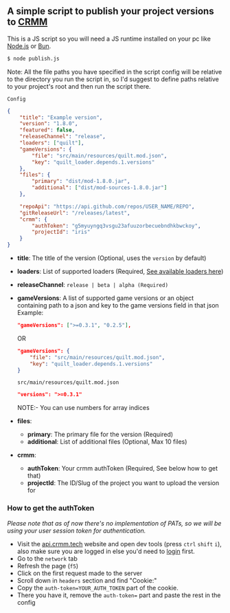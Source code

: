 ## A simple script to publish your project versions to [CRMM](https://www.crmm.tech)

This is a JS script so you will need a JS runtime installed on your pc like [Node.js](https://nodejs.org/en/download/package-manager) or [Bun](https://bun.sh/).

```sh
$ node publish.js
```
Note: All the file paths you have specified in the script config will be relative to the directory you run the script in, so I'd suggest to define paths relative to your project's root and then run the script there.

`Config`
```json
{
	"title": "Example version",
	"version": "1.8.0",
	"featured": false,
	"releaseChannel": "release",
	"loaders": ["quilt"],
	"gameVersions": {
		"file": "src/main/resources/quilt.mod.json",
		"key": "quilt_loader.depends.1.versions"
	},
	"files": {
		"primary": "dist/mod-1.8.0.jar",
		"additional": ["dist/mod-sources-1.8.0.jar"]
	},

	"repoApi": "https://api.github.com/repos/USER_NAME/REPO",
	"gitReleaseUrl": "/releases/latest",
	"crmm": {
		"authToken": "g5myuyngq3vsgu23afuuzorbecuebndhkbwckoy",
		"projectId": "iris"
	}
}
```

- **title**: The title of the version (Optional, uses the `version` by default)

- **loaders**: List of supported loaders (Required, [See available loaders here](https://api.crmm.tech/api/tags/loaders))

- **releaseChannel**: `release | beta | alpha (Required)`

- **gameVersions**: A list of supported game versions or an object containing path to a json and key to the game versions field in that json \
    Example: 
    ```json
    "gameVersions": [">=0.3.1", "0.2.5"],
    ```
    OR
    ```json
    "gameVersions": {
        "file": "src/main/resources/quilt.mod.json",
        "key": "quilt_loader.depends.1.versions"
    }
    ```
    `src/main/resources/quilt.mod.json`
    ```json
    "versions": ">=0.3.1"
    ```
    NOTE:- You can use numbers for array indices

- **files**:
    - **primary**: The primary file for the version (Required)
    - **additional**: List of additional files (Optional, Max 10 files)

- **crmm**:
    - **authToken**: Your crmm authToken (Required, See below how to get that)
    - **projectId**: The ID/Slug of the project you want to upload the version for


### How to get the authToken

*Please note that as of now there's no implementation of PATs, so we will be using your user session token for authentication.*

- Visit the [api.crmm.tech](https://api.crmm.tech/api) website and open dev tools (press `ctrl` `shift` `i`), also make sure you are logged in else you'd need to [login](https://www.crmm.tech/login) first.
- Go to the `network` tab
- Refresh the page (`f5`)
- Click on the first request made to the server
- Scroll down in `headers` section and find "Cookie:"
- Copy the `auth-token=YOUR_AUTH_TOKEN` part of the cookie.
- There you have it, remove the `auth-token=` part and paste the rest in the config
